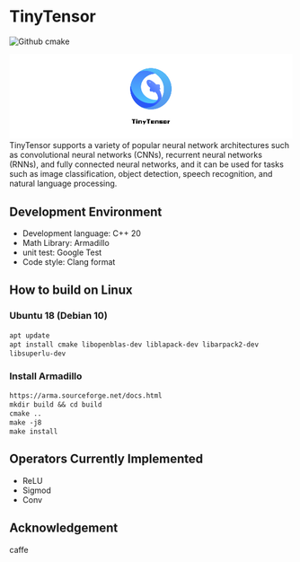 <!--
 * @Author: lihaobo
 * @Date: 2023-03-02 10:12:49
 * @LastEditors: lihaobo
 * @LastEditTime: 2023-03-27 20:08:14
 * @Description: 请填写简介
-->
# TinyTensor
![Github cmake](https://img.shields.io/badge/cmake-3.16%2B-green)  

![TinyTensor](./img/TinyTensor.png)
TinyTensor supports a variety of popular neural network architectures such as convolutional neural networks (CNNs), recurrent neural networks (RNNs), and fully connected neural networks, and it can be used for tasks such as image classification, object detection, speech recognition, and natural language processing.
## Development Environment
* Development   language: C++ 20
* Math Library: Armadillo
* unit test:    Google Test
* Code style:   Clang format
## How to build on Linux
### Ubuntu 18 (Debian 10)
```
apt update
apt install cmake libopenblas-dev liblapack-dev libarpack2-dev libsuperlu-dev
```
### Install Armadillo
```
https://arma.sourceforge.net/docs.html
mkdir build && cd build
cmake ..
make -j8
make install
```

## Operators Currently Implemented
* ReLU
* Sigmod
* Conv
## Acknowledgement
caffe